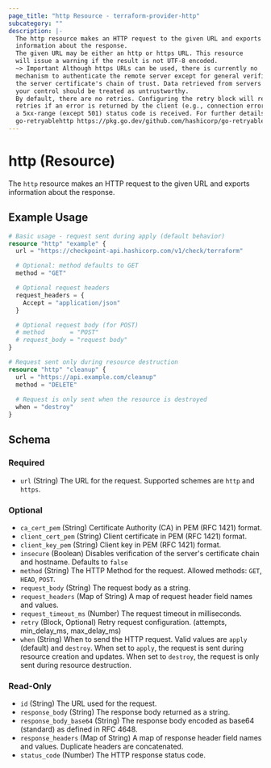 ```yaml
---
page_title: "http Resource - terraform-provider-http"
subcategory: ""
description: |-
  The http resource makes an HTTP request to the given URL and exports
  information about the response.
  The given URL may be either an http or https URL. This resource
  will issue a warning if the result is not UTF-8 encoded.
  ~> Important Although https URLs can be used, there is currently no
  mechanism to authenticate the remote server except for general verification of
  the server certificate's chain of trust. Data retrieved from servers not under
  your control should be treated as untrustworthy.
  By default, there are no retries. Configuring the retry block will result in
  retries if an error is returned by the client (e.g., connection errors) or if
  a 5xx-range (except 501) status code is received. For further details see
  go-retryablehttp https://pkg.go.dev/github.com/hashicorp/go-retryablehttp.
---
```


# http (Resource)

The `http` resource makes an HTTP request to the given URL and exports information about the response.

## Example Usage

```terraform
# Basic usage - request sent during apply (default behavior)
resource "http" "example" {
  url = "https://checkpoint-api.hashicorp.com/v1/check/terraform"

  # Optional: method defaults to GET
  method = "GET"

  # Optional request headers
  request_headers = {
    Accept = "application/json"
  }

  # Optional request body (for POST)
  # method       = "POST"
  # request_body = "request body"
}

# Request sent only during resource destruction
resource "http" "cleanup" {
  url = "https://api.example.com/cleanup"
  method = "DELETE"
  
  # Request is only sent when the resource is destroyed
  when = "destroy"
}
```

<!-- schema generated by tfplugindocs -->
## Schema

### Required

- `url` (String) The URL for the request. Supported schemes are `http` and `https`.

### Optional

- `ca_cert_pem` (String) Certificate Authority (CA) in PEM (RFC 1421) format.
- `client_cert_pem` (String) Client certificate in PEM (RFC 1421) format.
- `client_key_pem` (String) Client key in PEM (RFC 1421) format.
- `insecure` (Boolean) Disables verification of the server's certificate chain and hostname. Defaults to `false`
- `method` (String) The HTTP Method for the request. Allowed methods: `GET`, `HEAD`, `POST`.
- `request_body` (String) The request body as a string.
- `request_headers` (Map of String) A map of request header field names and values.
- `request_timeout_ms` (Number) The request timeout in milliseconds.
- `retry` (Block, Optional) Retry request configuration. (attempts, min_delay_ms, max_delay_ms)
- `when` (String) When to send the HTTP request. Valid values are `apply` (default) and `destroy`. When set to `apply`, the request is sent during resource creation and updates. When set to `destroy`, the request is only sent during resource destruction.

### Read-Only

- `id` (String) The URL used for the request.
- `response_body` (String) The response body returned as a string.
- `response_body_base64` (String) The response body encoded as base64 (standard) as defined in RFC 4648.
- `response_headers` (Map of String) A map of response header field names and values. Duplicate headers are concatenated.
- `status_code` (Number) The HTTP response status code.


